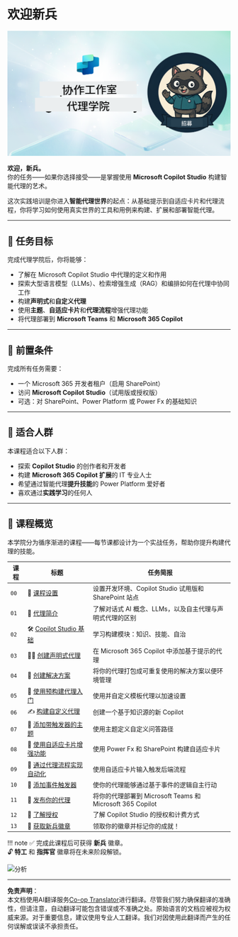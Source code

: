 <!--
CO_OP_TRANSLATOR_METADATA:
{
  "original_hash": "8b5ecad9d5d073ea3f4c2b844e80f2e5",
  "translation_date": "2025-10-18T02:42:42+00:00",
  "source_file": "docs/recruit/README.md",
  "language_code": "zh"
}
-->
# 欢迎新兵

![Copilot Studio Agent Academy Recruit](../../../../translated_images/mcs-agent-academy-recruit-banner.f01c323f046afa313523de9d6da40d3774cc0fc0d1a4bf66e2ea0568b31b960c.zh.png)

**欢迎，新兵。**  
你的任务——如果你选择接受——是掌握使用 **Microsoft Copilot Studio** 构建智能代理的艺术。

这次实践培训是你进入**智能代理世界**的起点：从基础提示到自适应卡片和代理流程，你将学习如何使用真实世界的工具和用例来构建、扩展和部署智能代理。

---

## 🎯 任务目标

完成代理学院后，你将能够：

- 了解在 Microsoft Copilot Studio 中代理的定义和作用
- 探索大型语言模型（LLMs）、检索增强生成（RAG）和编排如何在代理中协同工作
- 构建**声明式**和**自定义代理**
- 使用**主题**、**自适应卡片**和**代理流程**增强代理功能
- 将代理部署到 **Microsoft Teams** 和 **Microsoft 365 Copilot**

---

## 🧪 前置条件

完成所有任务需要：

- 一个 Microsoft 365 开发者租户（启用 SharePoint）
- 访问 **Microsoft Copilot Studio**（试用版或授权版）
- 可选：对 SharePoint、Power Platform 或 Power Fx 的基础知识

---

## 🧬 适合人群

本课程适合以下人群：

- 探索 **Copilot Studio** 的创作者和开发者
- 构建 **Microsoft 365 Copilot 扩展**的 IT 专业人士
- 希望通过智能代理**提升技能**的 Power Platform 爱好者
- 喜欢通过**实践学习**的任何人

---

## 🧭 课程概览

本学院分为循序渐进的课程——每节课都设计为一个实战任务，帮助你提升构建代理的技能。

| 课程 | 标题 | 任务简报 |
|------|------|----------|
| `00` | 🧰 [课程设置](./00-course-setup/README.md) | 设置开发环境、Copilot Studio 试用版和 SharePoint 站点 |
| `01` | 🧠 [代理简介](./01-introduction-to-agents/README.md) | 了解对话式 AI 概念、LLMs，以及自主代理与声明式代理的区别 |
| `02` | 🛠️ [Copilot Studio 基础](./02-copilot-studio-fundamentals/README.md) | 学习构建模块：知识、技能、自治 |
| `03` | 👩‍💻 [创建声明式代理](./03-create-a-declarative-agent-for-M365Copilot/README.md) | 在 Microsoft 365 Copilot 中添加基于提示的代理 |
| `04` | 🧩 [创建解决方案](./04-creating-a-solution/README.md) | 将你的代理打包成可重复使用的解决方案以便环境管理 |
| `05` | 🚀 [使用预构建代理入门](./05-using-prebuilt-agents/README.md) | 使用并自定义模板代理以加速设置 |
| `06` | ✍️ [构建自定义代理](./06-create-agent-from-conversation/README.md) | 创建一个基于知识源的新 Copilot |
| `07` | 🧠 [添加带触发器的主题](./07-add-new-topic-with-trigger/README.md) | 使用主题定义自定义问答路径 |
| `08` | 🪪 [使用自适应卡片增强功能](./08-add-adaptive-card/README.md) | 使用 Power Fx 和 SharePoint 构建自适应卡片 |
| `09` | 🔁 [通过代理流程实现自动化](./09-add-an-agent-flow/README.md) | 使用自适应卡片输入触发后端流程 |
| `10` | 🧭 [添加事件触发器](./10-add-event-triggers/README.md) | 使你的代理能够通过基于事件的逻辑自主行动 |
| `11` | 📢 [发布你的代理](./11-publish-your-agent/README.md) | 将你的代理部署到 Microsoft Teams 和 Microsoft 365 Copilot |
| `12` | 🪪 [了解授权](./12-understanding-licensing/README.md) | 了解 Copilot Studio 的授权和计费方式 |
| `13` | 🚨 [获取新兵徽章](./course-completion-badges-recruit/README.md) | 领取你的徽章并标记你的成就！ |

!!! note
    ✅ 完成此课程后可获得 **新兵** 徽章。  
    🔓 **特工** 和 **指挥官** 徽章将在未来阶段解锁。

<!-- markdownlint-disable-next-line MD033 -->
<img src="https://m365-visitor-stats.azurewebsites.net/agent-academy/recruit" alt="分析" />

---

**免责声明**：  
本文档使用AI翻译服务[Co-op Translator](https://github.com/Azure/co-op-translator)进行翻译。尽管我们努力确保翻译的准确性，但请注意，自动翻译可能包含错误或不准确之处。原始语言的文档应被视为权威来源。对于重要信息，建议使用专业人工翻译。我们对因使用此翻译而产生的任何误解或误读不承担责任。